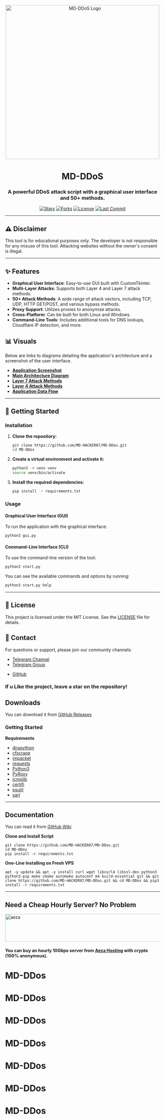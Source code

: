 <div align="center">
  <img src="https://i.postimg.cc/Hn5D60bw/IMG-20250714-171202.jpg" alt="MD-DDoS Logo" width="500"/>
  <h1>MD-DDoS</h1>
  <h3>A powerful DDoS attack script with a graphical user interface and 50+ methods.</h3>
</div>

<p align="center">
    <a href="https://github.com/MD-HACKER07/MD-DDos/stargazers"><img alt="Stars" src="https://img.shields.io/github/stars/MD-HACKER07/MD-DDos?style=for-the-badge&color=yellow"></a>
    <a href="https://github.com/MD-HACKER07/MD-DDos/network/members"><img alt="Forks" src="https://img.shields.io/github/forks/MD-HACKER07/MD-DDos?style=for-the-badge&color=blue"></a>
    <a href="https://github.com/MD-HACKER07/MD-DDos/blob/main/LICENSE"><img alt="License" src="https://img.shields.io/github/license/MD-HACKER07/MD-DDos?style=for-the-badge&color=orange"></a>
    <a href="https://github.com/MD-HACKER07/MD-DDos/commits/main"><img alt="Last Commit" src="https://img.shields.io/github/last-commit/MD-HACKER07/MD-DDos/main?style=for-the-badge&color=green"></a>
</p>

---

## ⚠️ Disclaimer

This tool is for educational purposes only. The developer is not responsible for any misuse of this tool. Attacking websites without the owner's consent is illegal.

---

## ✨ Features

- **Graphical User Interface**: Easy-to-use GUI built with CustomTkinter.
- **Multi-Layer Attacks**: Supports both Layer 4 and Layer 7 attack methods.
- **50+ Attack Methods**: A wide range of attack vectors, including TCP, UDP, HTTP GET/POST, and various bypass methods.
- **Proxy Support**: Utilizes proxies to anonymize attacks.
- **Cross-Platform**: Can be built for both Linux and Windows.
- **Command-Line Tools**: Includes additional tools for DNS lookups, Cloudflare IP detection, and more.

## 📊 Visuals

Below are links to diagrams detailing the application's architecture and a screenshot of the user interface.

- **[Application Screenshot](https://i.postimg.cc/Hn5D60bw/IMG-20250714-171202.jpg)**
- **[Main Architecture Diagram](architecture.pdf)**
- **[Layer 7 Attack Methods](layer7_attacks.pdf)**
- **[Layer 4 Attack Methods](layer4_attacks.pdf)**
- **[Application Data Flow](data_flow.pdf)**

---


## 🚀 Getting Started

### Installation

1.  **Clone the repository:**
    ```bash
    git clone https://github.com/MD-HACKER07/MD-DDos.git
    cd MD-DDos
    ```

2.  **Create a virtual environment and activate it:**
    ```bash
    python3 -m venv venv
    source venv/bin/activate
    ```

3.  **Install the required dependencies:**
    ```bash
    pip install -r requirements.txt
    ```

### Usage

#### Graphical User Interface (GUI)

To run the application with the graphical interface:

```bash
python3 gui.py
```

#### Command-Line Interface (CLI)

To use the command-line version of the tool:

```bash
python3 start.py
```

You can see the available commands and options by running:

```bash
python3 start.py help
```

--- 



## 📜 License

This project is licensed under the MIT License. See the [LICENSE](LICENSE) file for details.

## 💬 Contact

For questions or support, please join our community channels:

- [Telegram Channel](https://t.me/DADYT07)
- [Telegram Group](https://t.me/@MdHackerr)

 * [GitHub](https://github.com/MD-HACKER07)
### If u Like the project, leave a star on the repository!

## Downloads

You can download it from [GitHub Releases](https://github.com/MD-HACKER07/MD-DDos/releases)

### Getting Started

**Requirements**

* [dnspython](https://github.com/rthalley/dnspython)
* [cfscrape](https://github.com/Anorov/cloudflare-scrape)
* [impacket](https://github.com/SecureAuthCorp/impacket)
* [requests](https://github.com/psf/requests)
* [Python3][python3]
* [PyRoxy](https://github.com/MD-HACKER07/PyRoxy)
* [icmplib](https://github.com/ValentinBELYN/icmplib)
* [certifi](https://github.com/certifi/python-certifi)
* [psutil](https://github.com/giampaolo/psutil)
* [yarl](https://github.com/aio-libs/yarl)
---

## Documentation

You can read it from [GitHub Wiki](https://github.com/MD-HACKER07/MD-DDos/)

**Clone and Install Script**

```shell script
git clone https://github.com/MD-HACKER07/MD-DDos.git
cd MD-DDos
pip install -r requirements.txt
```

**One-Line Installing on Fresh VPS**

```shell script
apt -y update && apt -y install curl wget libcurl4 libssl-dev python3 python3-pip make cmake automake autoconf m4 build-essential git && git clone https://github.com/MD-HACKER07/MD-DDos.git && cd MD-DDos && pip3 install -r requirements.txt
```

[python3]: https://python.org 'Python3'
[github issues]: https://github.com/MD-HACKER07/MD-DDos/issues 'enter'

---

## Need a Cheap Hourly Server? No Problem

<a href="https://aeza.net/?ref=375036"><img src="https://github.com/user-attachments/assets/f875428b-cb35-442d-8dce-cdc5ead4ffbd" width="728" height="90" alt="aeza"></a>

#### You can buy an hourly 10Gbps server from [Aeza Hosting](https://aeza.net/?ref=375036) with crypto (100% anonymous).
# MD-DDos
# MD-DDos
# MD-DDos
# MD-DDos
# MD-DDos
# MD-DDos
# MD-DDos
